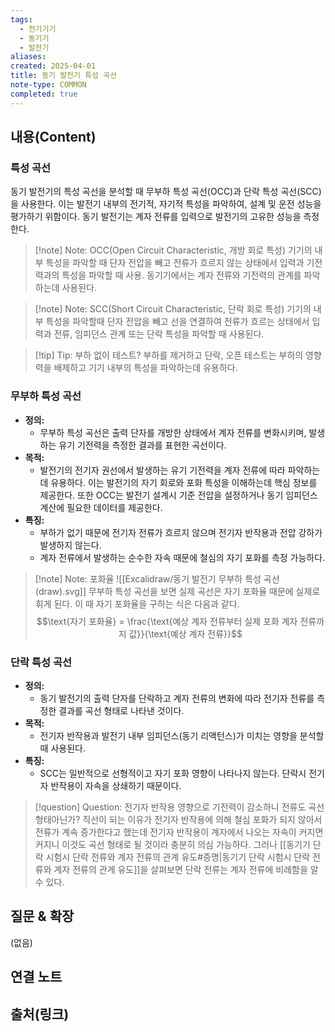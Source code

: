 ```yaml
---
tags:
  - 전기기기
  - 동기기
  - 발전기
aliases: 
created: 2025-04-01
title: 동기 발전기 특성 곡선
note-type: COMMON
completed: true
---
```


## 내용(Content)

### 특성 곡선

동기 발전기의 특성 곡선을 분석할 때 무부하 특성 곡선(OCC)과 단락 특성 곡선(SCC)을 사용한다. 이는 발전기 내부의 전기적, 자기적 특성을 파악하여, 설계 및 운전 성능을 평가하기 위함이다. 동기 발전기는 계자 전류를 입력으로 발전기의 고유한 성능을 측정한다.

>[!note] Note: OCC(Open Circuit Characteristic, 개방 회로 특성)
> 기기의 내부 특성을 파악할 때 단자 전압을 빼고 전류가 흐르지 않는 상태에서 입력과 기전력과의 특성을 파악할 때 사용. 동기기에서는 계자 전류와 기전력의 관계를 파악하는데 사용된다.

>[!note] Note: SCC(Short Circuit Characteristic, 단락 회로 특성)
>기기의 내부 특성을 파악할때 단자 전압을 빼고 선을 연결하여 전류가 흐르는 상태에서 입력과 전류, 임피던스 관계 또는 단락 특성을 파악할 때 사용된다.

>[!tip] Tip: 부하 없이 테스트?
>부하를 제거하고 단락, 오픈 테스트는 부하의 영향력을 배제하고 기기 내부의 특성을 파악하는데 유용하다.


### 무부하 특성 곡선


- **정의:**
	- 무부하 특성 곡선은 출력 단자를 개방한 상태에서 계자 전류를 변화시키며, 발생하는 유기 기전력을 측정한 결과를 표현한 곡선이다.
- **목적:**
	- 발전기의 전기자 권선에서 발생하는 유기 기전력을 계자 전류에 따라 파악하는데 유용하다. 이는 발전기의 자기 회로와 포화 특성을 이해하는데 핵심 정보를 제공한다. 또한 OCC는 발전기 설계시 기준 전압을 설정하거나 동기 임피던스 계산에 필요한 데이터를 제공한다.
- **특징:**
	- 부하가 없기 때문에 전기자 전류가 흐르지 않으며 전기자 반작용과 전압 강하가 발생하지 않는다.
	- 계자 전류에서 발생하는 순수한 자속 때문에 철심의 자기 포화를 측정 가능하다.

>[!note] Note: 포화율
>![[Excalidraw/동기 발전기 무부하 특성 곡선 (draw).svg]]
>무부하 특성 곡선을 보면 실제 곡선은 자기 포화율 때문에 실제로 휘게 된다. 이 때 자기 포화율을 구하는 식은 다음과 같다.
>$$\text{자기 포화율} = \frac{\text{예상 계자 전류부터 실제 포화 계자 전류까지 값}}{\text{예상 계자 전류}}$$



### 단락 특성 곡선

- **정의:**
	- 동기 발전기의 출력 단자를 단락하고 계자 전류의 변화에 따라 전기자 전류를 측정한 결과를 곡선 형태로 나타낸 것이다.
- **목적:**
	- 전기자 반작용과 발전기 내부 임피던스(동기 리액턴스)가 미치는 영향을 분석할 때 사용된다. 
- **특징:**
	- SCC는 일반적으로 선형적이고 자기 포화 영향이 나타나지 않는다. 단락시 전기자 반작용이 자속을 상쇄하기 때문이다.

>[!question] Question: 전기자 반작용 영향으로 기전력이 감소하니 전류도 곡선 형태아닌가?
>직선이 되는 이유가 전기자 반작용에 의해 철심 포화가 되지 않아서 전류가 계속 증가한다고 했는데 전기자 반작용이 계자에서 나오는 자속이 커지면 커지니 이것도 곡선 형태로 될 것이라 충분히 의심 가능하다. 그러나 [[동기기 단락 시험시 단락 전류와 계자 전류의 관계 유도#증명|동기기 단락 시험시 단락 전류와 계자 전류의 관계 유도]]을 살펴보면 단락 전류는 계자 전류에 비례함을 알 수 있다.

## 질문 & 확장

(없음)

## 연결 노트

## 출처(링크)

